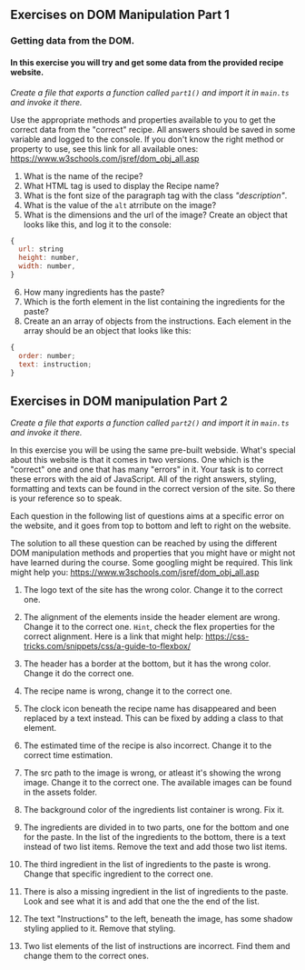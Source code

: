 ## Exercises on DOM Manipulation Part 1

### Getting data from the DOM. 

#### In this exercise you will try and get some data from the provided recipe website.

_Create a file that exports a function called `part1()` and import it in `main.ts` and invoke it there._

Use the appropriate methods and properties available to you to get the correct data from the "correct" recipe. All answers should be saved in some variable and logged to the console. If you don't know the right method or property to use, see this link for all available ones: https://www.w3schools.com/jsref/dom_obj_all.asp

1. What is the name of the recipe?
2. What HTML tag is used to display the Recipe name?
3. What is the font size of the paragraph tag with the class _"description"_.
4. What is the value of the `alt` atrribute on the image?
5. What is the dimensions and the url of the image? Create an object that looks like this, and log it to the console:

```js
{
  url: string
  height: number,
  width: number,
}
```

6. How many ingredients has the paste?
7. Which is the forth element in the list containing the ingredients for the paste?
8. Create an an array of objects from the instructions. Each element in the array should be an object that looks like this:

```js
{
  order: number;
  text: instruction;
}
```

## Exercises in DOM manipulation Part 2

_Create a file that exports a function called `part2()` and import it in `main.ts` and invoke it there._

In this exercise you will be using the same pre-built webside. What's special about this website is that it comes in two versions. One which is the "correct" one and one that has many "errors" in it. Your task is to correct these errors with the aid of JavaScript. All of the right answers, styling, formatting and texts can be found in the correct version of the site. So there is your reference so to speak.

Each question in the following list of questions aims at a specific error on the website, and it goes from top to bottom and left to right on the website.

The solution to all these question can be reached by using the different DOM manipulation methods and properties that you might have or might not have learned during the course. Some googling might be required. This link might help you:
https://www.w3schools.com/jsref/dom_obj_all.asp

1. The logo text of the site has the wrong color. Change it to the correct one.

2. The alignment of the elements inside the header element are wrong. Change it to the correct one. `Hint`, check the flex properties for the correct alignment. Here is a link that might help:
https://css-tricks.com/snippets/css/a-guide-to-flexbox/

3. The header has a border at the bottom, but it has the wrong color. Change it do the correct one.

4. The recipe name is wrong, change it to the correct one.

5. The clock icon beneath the recipe name has disappeared and been replaced by a text instead. This can be fixed by adding a class to that element.

6. The estimated time of the recipe is also incorrect. Change it to the correct time estimation.

7. The src path to the image is wrong, or atleast it's showing the wrong image. Change it to the correct one. The available images can be found in the assets folder.

8. The background color of the ingredients list container is wrong. Fix it.

9. The ingredients are divided in to two parts, one for the bottom and one for the paste. In the list of the ingredients to the bottom, there is a text instead of two list items. Remove the text and add those two list items.

10. The third ingredient in the list of ingredients to the paste is wrong. Change that specific ingredient to the correct one.

11. There is also a missing ingredient in the list of ingredients to the paste. Look and see what it is and add that one the the end of the list.

12. The text "Instructions" to the left, beneath the image, has some shadow styling applied to it. Remove that styling.

13. Two list elements of the list of instructions are incorrect. Find them and change them to the correct ones.